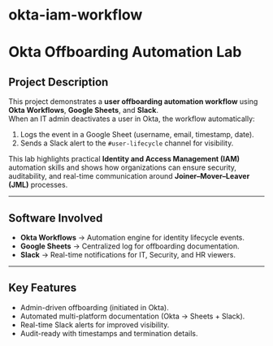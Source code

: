 # okta-iam-workflow

# Okta Offboarding Automation Lab

## Project Description
This project demonstrates a **user offboarding automation workflow** using **Okta Workflows**, **Google Sheets**, and **Slack**.  
When an IT admin deactivates a user in Okta, the workflow automatically:  
1. Logs the event in a Google Sheet (username, email, timestamp, date).  
2. Sends a Slack alert to the `#user-lifecycle` channel for visibility.  

This lab highlights practical **Identity and Access Management (IAM)** automation skills and shows how organizations can ensure security, auditability, and real-time communication around **Joiner–Mover–Leaver (JML)** processes.  

---

## Software Involved
- **Okta Workflows** → Automation engine for identity lifecycle events.  
- **Google Sheets** → Centralized log for offboarding documentation.  
- **Slack** → Real-time notifications for IT, Security, and HR viewers.  

---

## Key Features
- Admin-driven offboarding (initiated in Okta).  
- Automated multi-platform documentation (Okta → Sheets + Slack).  
- Real-time Slack alerts for improved visibility.  
- Audit-ready with timestamps and termination details. 
